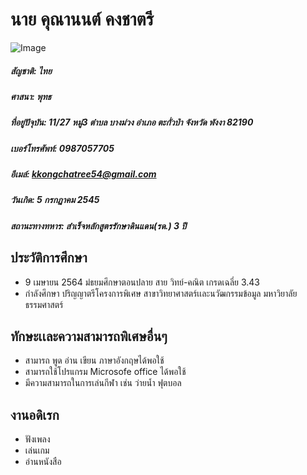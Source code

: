 # นาย คุณานนต์ คงชาตรี                                                                                                        
![Image](https://i.imgur.com/lLAsAji.jpg)     

##### สัญชาติ: ไทย
##### ศาสนา: พุทธ
##### ที่อยู่ปัจุบัน: 11/27 หมู่3 ตำบล บางม่วง อำเภอ ตะกั่วป่า จังหวัด พังงา 82190
##### เบอร์โทรศัพท์: 0987057705
##### อีเมล์: kkongchatree54@gmail.com
##### วันเกิด: 5 กรกฏาคม 2545
##### สถานะทางทหาร: สำเร็จหลักสูตรรักษาดินแดน(รด.) 3 ปี

                                                                                                                                                                             

## ประวัติการศึกษา
  - 9 เมษายน 2564
    มํธยมศึกษาตอนปลาย สาย วิทย์-คณิต
    เกรดเฉลี่ย 3.43
  - กำลังศึกษา ปริญญาตรีโครงการพิเศษ สาขาวิทยาศาสตร์เเละนวัฒกรรมข้อมูล มหาวิยาลัยธรรมศาสตร์


## ทักษะเเละความสามารถพิเศษอื่นๆ
  - สามารถ พูด อ่าน เขียน ภาษาอังกฤษได้พอใช้
  - สามารถใช้โปรแกรม Microsofe office ได้พอใช้
  - มีความสามารถในการเล่นกีฬา เช่น ว่ายน้ำ ฟุตบอล 



## งานอดิเรก
  - ฟังเพลง
  - เล่นเกม 
  - อ่านหนังสือ
